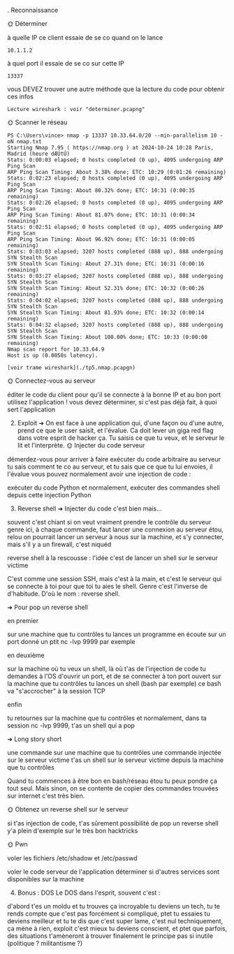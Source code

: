 . Reconnaissance

🌞 Déterminer

à quelle IP ce client essaie de se co quand on le lance

```
10.1.1.2
```

à quel port il essaie de se co sur cette IP

```
13337
```
vous DEVEZ trouver une autre méthode que la lecture du code pour obtenir ces infos

```
Lecture wireshark : voir "determiner.pcapng"
```


🌞 Scanner le réseau

```
PS C:\Users\vince> nmap -p 13337 10.33.64.0/20 --min-parallelism 10 -oN nmap.txt
Starting Nmap 7.95 ( https://nmap.org ) at 2024-10-24 10:28 Paris, Madrid (heure dÆÚtÚ)
Stats: 0:00:03 elapsed; 0 hosts completed (0 up), 4095 undergoing ARP Ping Scan
ARP Ping Scan Timing: About 3.38% done; ETC: 10:29 (0:01:26 remaining)
Stats: 0:02:23 elapsed; 0 hosts completed (0 up), 4095 undergoing ARP Ping Scan
ARP Ping Scan Timing: About 80.32% done; ETC: 10:31 (0:00:35 remaining)
Stats: 0:02:26 elapsed; 0 hosts completed (0 up), 4095 undergoing ARP Ping Scan
ARP Ping Scan Timing: About 81.07% done; ETC: 10:31 (0:00:34 remaining)
Stats: 0:02:51 elapsed; 0 hosts completed (0 up), 4095 undergoing ARP Ping Scan
ARP Ping Scan Timing: About 96.92% done; ETC: 10:31 (0:00:05 remaining)
Stats: 0:03:03 elapsed; 3207 hosts completed (888 up), 888 undergoing SYN Stealth Scan
SYN Stealth Scan Timing: About 27.31% done; ETC: 10:31 (0:00:16 remaining)
Stats: 0:03:27 elapsed; 3207 hosts completed (888 up), 888 undergoing SYN Stealth Scan
SYN Stealth Scan Timing: About 52.31% done; ETC: 10:32 (0:00:26 remaining)
Stats: 0:04:02 elapsed; 3207 hosts completed (888 up), 888 undergoing SYN Stealth Scan
SYN Stealth Scan Timing: About 81.93% done; ETC: 10:32 (0:00:14 remaining)
Stats: 0:04:32 elapsed; 3207 hosts completed (888 up), 888 undergoing SYN Stealth Scan
SYN Stealth Scan Timing: About 100.00% done; ETC: 10:33 (0:00:00 remaining)
Nmap scan report for 10.33.64.9
Host is up (0.0050s latency).
```
```
[voir trame wireshark](./tp5.nmap.pcapgn)
```

🌞 Connectez-vous au serveur

éditer le code du client pour qu'il se connecte à la bonne IP et au bon port
utilisez l'application !
vous devez déterminer, si c'est pas déjà fait, à quoi sert l'application


2. Exploit
➜ On est face à une application qui, d'une façon ou d'une autre, prend ce que le user saisit, et l'évalue.
Ca doit lever un giga red flag dans votre esprit de hacker ça. Tu saisis ce que tu veux, et le serveur le lit et l'interprète.
🌞 Injecter du code serveur

démerdez-vous pour arriver à faire exécuter du code arbitraire au serveur
tu sais comment te co au serveur, et tu sais que ce que tu lui envoies, il l'évalue
vous pouvez normalement avoir une injection de code :

exécuter du code Python
et normalement, exécuter des commandes shell depuis cette injection Python





3. Reverse shell
➜ Injecter du code c'est bien mais...

souvent c'est chiant si on veut vraiment prendre le contrôle du serveur
genre ici, à chaque commande, faut lancer une connexion au serveur étou, relou
on pourrait lancer un serveur à nous sur la machine, et s'y connecter, mais s'il y a un firewall, c'est niquéd

reverse shell à la rescousse : l'idée c'est de lancer un shell sur le serveur victime


C'est comme une session SSH, mais c'est à la main, et c'est le serveur qui se connecte à toi pour que toi tu aies le shell. Genre c'est l'inverse de d'habitude. D'où le nom : reverse shell.

➜ Pour pop un reverse shell


en premier

sur une machine que tu contrôles
tu lances un programme en écoute sur un port donné
un ptit nc -lvp 9999 par exemple



en deuxième

sur la machine où tu veux un shell, là où t'as de l'injection de code
tu demandes à l'OS d'ouvrir un port, et de se connecter à ton port ouvert sur la machine que tu contrôles
tu lances un shell (bash par exemple)
ce bash va "s'accrocher" à la session TCP



enfin

tu retournes sur la machine que tu contrôles
et normalement, dans ta session nc -lvp 9999, t'as un shell qui a pop



➜ Long story short

une commande sur une machine que tu contrôles
une commande injectée sur le serveur victime
t'as un shell sur le serveur victime depuis la machine que tu contrôles


Quand tu commences à être bon en bash/réseau étou tu peux pondre ça tout seul. Mais sinon, on se contente de copier des commandes trouvées sur internet c'est très bien.

🌞 Obtenez un reverse shell sur le serveur

si t'as injection de code, t'as sûrement possibilité de pop un reverse shell
y'a plein d'exemple sur le très bon hacktricks


🌞 Pwn

voler les fichiers /etc/shadow et /etc/passwd

voler le code serveur de l'application
déterminer si d'autres services sont disponibles sur la machine


4. Bonus : DOS
Le DOS dans l'esprit, souvent c'est :

d'abord t'es un moldu et tu trouves ça incroyable
tu deviens un tech, tu te rends compte que c'est pas forcément si compliqué, ptet tu essaies
tu deviens meilleur et tu te dis que c'est super lame, c'est nul techniquement, ça mène à rien, exploit c'est mieux
tu deviens conscient, et ptet que parfois, des situations t'amèneront à trouver finalement le principe pas si inutile (politique ? militantisme ?)